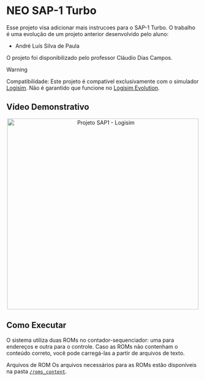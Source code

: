 # NEO SAP-1 Turbo

Esse projeto visa adicionar mais instrucoes para o SAP-1 Turbo.
O trabalho é uma evolução de um projeto anterior desenvolvido pelo aluno:
- André Luís Silva de Paula

O projeto foi disponibilizado pelo professor Cláudio Dias Campos.

> [!WARNING]
> Compatibilidade: Este projeto é compatível exclusivamente com o simulador [Logisim](http://www.cburch.com/logisim/). Não é garantido que funcione no [Logisim Evolution](https://github.com/logisim-evolution/logisim-evolution).

## Vídeo Demonstrativo
<p align="center">
	<a href="https://www.youtube.com/watch?v=nK__YZ1xI5M">
		<img src="https://img.youtube.com/vi/nK__YZ1xI5M/maxresdefault.jpg" width="500" alt="Projeto SAP1 - Logisim">
	</a>
</p>

## Como Executar
O sistema utiliza duas ROMs no contador-sequenciador: uma para endereços e outra para o controle. Caso as ROMs não contenham o conteúdo correto, você pode carregá-las a partir de arquivos de texto.

Arquivos de ROM
Os arquivos necessários para as ROMs estão disponíveis na pasta [`/roms_content`](/roms_content/).
